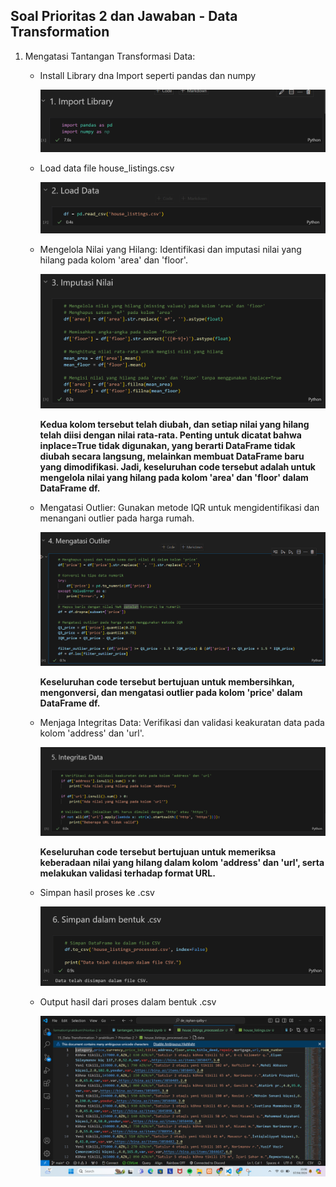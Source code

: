 ## Soal Prioritas 2 dan Jawaban - Data Transformation

1. Mengatasi Tantangan Transformasi Data:
    - Install Library dna Import seperti pandas dan numpy

        ![Gambar Install Library dan Import](https://github.com/rayhanrere008/de_rayhan-qalby-r/blob/main/15_Data-Transformation/screenshots/Prioritas-2/01_install_library_panda-numpy.png?raw=true)
    
    - Load data file house_listings.csv

        ![Gambar Load data csv](https://github.com/rayhanrere008/de_rayhan-qalby-r/blob/main/15_Data-Transformation/screenshots/Prioritas-2/02_load_data_csv.png?raw=true)

    - Mengelola Nilai yang Hilang: Identifikasi dan imputasi nilai yang hilang pada kolom 'area' dan 'floor'. 

        ![Gambar imputasi nilai](https://github.com/rayhanrere008/de_rayhan-qalby-r/blob/main/15_Data-Transformation/screenshots/Prioritas-2/03_Code-imputasi-nilai.png?raw=true)

        **Kedua kolom tersebut telah diubah, dan setiap nilai yang hilang telah diisi dengan nilai rata-rata. Penting untuk dicatat bahwa inplace=True tidak digunakan, yang berarti DataFrame tidak diubah secara langsung, melainkan membuat DataFrame baru yang dimodifikasi. Jadi, keseluruhan code tersebut adalah untuk mengelola nilai yang hilang pada kolom 'area' dan 'floor' dalam DataFrame df.**

    - Mengatasi Outlier: Gunakan metode IQR untuk mengidentifikasi dan menangani outlier pada harga rumah.

        ![Gambar Atasi Outlier](https://github.com/rayhanrere008/de_rayhan-qalby-r/blob/main/15_Data-Transformation/screenshots/Prioritas-2/04_Code-mengatasi-outlier.png?raw=true)

        **Keseluruhan code tersebut bertujuan untuk membersihkan, mengonversi, dan mengatasi outlier pada kolom 'price' dalam DataFrame df.**

    - Menjaga Integritas Data: Verifikasi dan validasi keakuratan data pada kolom 'address' dan 'url'.

        ![Gambar Integritas data](https://github.com/rayhanrere008/de_rayhan-qalby-r/blob/main/15_Data-Transformation/screenshots/Prioritas-2/05_Code-integritas-data.png?raw=true)

        **Keseluruhan code tersebut bertujuan untuk memeriksa keberadaan nilai yang hilang dalam kolom 'address' dan 'url', serta melakukan validasi terhadap format URL.**
    
    - Simpan hasil proses ke .csv

        ![Gambar Simpan hasil proses](https://github.com/rayhanrere008/de_rayhan-qalby-r/blob/main/15_Data-Transformation/screenshots/Prioritas-2/06_Simpan-df-ke-csv.png?raw=true)
    
    - Output hasil dari proses dalam bentuk .csv

        ![Gambar Output](https://github.com/rayhanrere008/de_rayhan-qalby-r/blob/main/15_Data-Transformation/screenshots/Prioritas-2/07_Output-csv-setelah-proses.png?raw=true)

